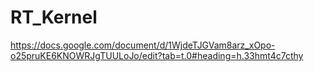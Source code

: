 # RT_Kernel
https://docs.google.com/document/d/1WjdeTJGVam8arz_xOpo-o25pruKE6KNOWRJgTUULoJo/edit?tab=t.0#heading=h.33hmt4c7cthy
